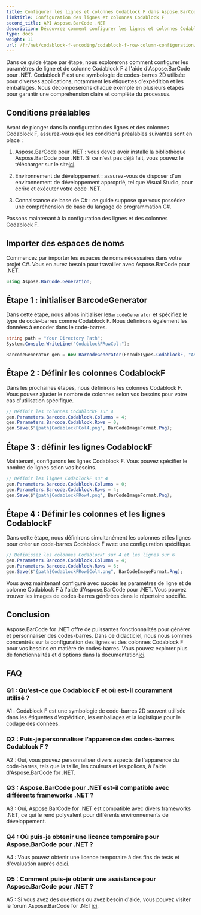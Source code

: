```yaml
---
title: Configurer les lignes et colonnes Codablock F dans Aspose.BarCode pour .NET
linktitle: Configuration des lignes et colonnes Codablock F
second_title: API Aspose.BarCode .NET
description: Découvrez comment configurer les lignes et colonnes Codablock F dans Aspose.BarCode pour .NET. Créez des codes-barres 2D personnalisés pour diverses applications.
type: docs
weight: 11
url: /fr/net/codablock-f-encoding/codablock-f-row-column-configuration/
---
```

Dans ce guide étape par étape, nous explorerons comment configurer les paramètres de ligne et de colonne Codablock F à l'aide d'Aspose.BarCode pour .NET. Codablock F est une symbologie de codes-barres 2D utilisée pour diverses applications, notamment les étiquettes d'expédition et les emballages. Nous décomposerons chaque exemple en plusieurs étapes pour garantir une compréhension claire et complète du processus.

## Conditions préalables

Avant de plonger dans la configuration des lignes et des colonnes Codablock F, assurez-vous que les conditions préalables suivantes sont en place :

1.  Aspose.BarCode pour .NET : vous devez avoir installé la bibliothèque Aspose.BarCode pour .NET. Si ce n'est pas déjà fait, vous pouvez le télécharger sur le site[ici](https://releases.aspose.com/barcode/net/).

2. Environnement de développement : assurez-vous de disposer d'un environnement de développement approprié, tel que Visual Studio, pour écrire et exécuter votre code .NET.

3. Connaissance de base de C# : ce guide suppose que vous possédez une compréhension de base du langage de programmation C#.

Passons maintenant à la configuration des lignes et des colonnes Codablock F.

## Importer des espaces de noms

Commencez par importer les espaces de noms nécessaires dans votre projet C#. Vous en aurez besoin pour travailler avec Aspose.BarCode pour .NET.

```csharp
using Aspose.BarCode.Generation;
```

## Étape 1 : initialiser BarcodeGenerator

 Dans cette étape, nous allons initialiser le`BarcodeGenerator` et spécifiez le type de code-barres comme Codablock F. Nous définirons également les données à encoder dans le code-barres.

```csharp
string path = "Your Directory Path";
System.Console.WriteLine("CodablockFRowCol:");

BarcodeGenerator gen = new BarcodeGenerator(EncodeTypes.CodablockF, "Aspose.Barcode");
```

## Étape 2 : Définir les colonnes CodablockF

Dans les prochaines étapes, nous définirons les colonnes Codablock F. Vous pouvez ajuster le nombre de colonnes selon vos besoins pour votre cas d'utilisation spécifique.

```csharp
// Définir les colonnes CodablockF sur 4
gen.Parameters.Barcode.Codablock.Columns = 4;
gen.Parameters.Barcode.Codablock.Rows = 0;
gen.Save($"{path}CodablockFCol4.png", BarCodeImageFormat.Png);
```

## Étape 3 : définir les lignes CodablockF

Maintenant, configurons les lignes Codablock F. Vous pouvez spécifier le nombre de lignes selon vos besoins.

```csharp
// Définir les lignes CodablockF sur 4
gen.Parameters.Barcode.Codablock.Columns = 0;
gen.Parameters.Barcode.Codablock.Rows = 4;
gen.Save($"{path}CodablockFRow4.png", BarCodeImageFormat.Png);
```

## Étape 4 : Définir les colonnes et les lignes CodablockF

Dans cette étape, nous définirons simultanément les colonnes et les lignes pour créer un code-barres Codablock F avec une configuration spécifique.

```csharp
// Définissez les colonnes CodablockF sur 4 et les lignes sur 6
gen.Parameters.Barcode.Codablock.Columns = 4;
gen.Parameters.Barcode.Codablock.Rows = 6;
gen.Save($"{path}CodablockFRow6Col4.png", BarCodeImageFormat.Png);
```

Vous avez maintenant configuré avec succès les paramètres de ligne et de colonne Codablock F à l'aide d'Aspose.BarCode pour .NET. Vous pouvez trouver les images de codes-barres générées dans le répertoire spécifié.

## Conclusion

 Aspose.BarCode for .NET offre de puissantes fonctionnalités pour générer et personnaliser des codes-barres. Dans ce didacticiel, nous nous sommes concentrés sur la configuration des lignes et des colonnes Codablock F pour vos besoins en matière de codes-barres. Vous pouvez explorer plus de fonctionnalités et d'options dans la documentation[ici](https://reference.aspose.com/barcode/net/).

## FAQ

### Q1 : Qu'est-ce que Codablock F et où est-il couramment utilisé ?

A1 : Codablock F est une symbologie de code-barres 2D souvent utilisée dans les étiquettes d'expédition, les emballages et la logistique pour le codage des données.

### Q2 : Puis-je personnaliser l’apparence des codes-barres Codablock F ?

A2 : Oui, vous pouvez personnaliser divers aspects de l'apparence du code-barres, tels que la taille, les couleurs et les polices, à l'aide d'Aspose.BarCode for .NET.

### Q3 : Aspose.BarCode pour .NET est-il compatible avec différents frameworks .NET ?

A3 : Oui, Aspose.BarCode for .NET est compatible avec divers frameworks .NET, ce qui le rend polyvalent pour différents environnements de développement.

### Q4 : Où puis-je obtenir une licence temporaire pour Aspose.BarCode pour .NET ?

 A4 : Vous pouvez obtenir une licence temporaire à des fins de tests et d'évaluation auprès de[ici](https://purchase.aspose.com/temporary-license/).

### Q5 : Comment puis-je obtenir une assistance pour Aspose.BarCode pour .NET ?

 A5 : Si vous avez des questions ou avez besoin d'aide, vous pouvez visiter le forum Aspose.BarCode for .NET[ici](https://forum.aspose.com/c/barcode/13).